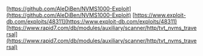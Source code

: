 [https://github.com/AleDiBen/NVMS1000-Exploit](https://github.com/AleDiBen/NVMS1000-Exploit)
[https://www.exploit-db.com/exploits/48311](https://www.exploit-db.com/exploits/48311)
[https://www.rapid7.com/db/modules/auxiliary/scanner/http/tvt_nvms_traversal](https://www.rapid7.com/db/modules/auxiliary/scanner/http/tvt_nvms_traversal)
